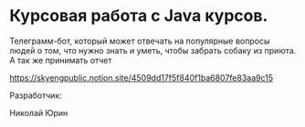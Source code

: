 # Курсовая работа с Java курсов.

Телеграмм-бот, который может отвечать на популярные вопросы людей о том, что нужно знать и уметь, чтобы забрать собаку из приюта. А так же принимать отчет

https://skyengpublic.notion.site/4509dd17f5f840f1ba6807fe83aa9c15

Разработчик: 

Николай Юрин
